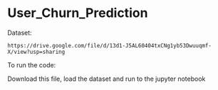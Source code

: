 # User_Churn_Prediction


Dataset:
```
https://drive.google.com/file/d/13d1-J5AL60404txCNg1yb53Dwuuqmf-X/view?usp=sharing
```
To run the code:

Download this file, load the dataset and run to the jupyter notebook
